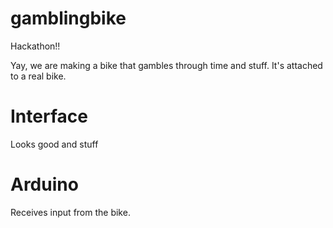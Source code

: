 gamblingbike
============

Hackathon!!


Yay, we are making a bike that gambles through time and stuff. It's attached to a real bike.

Interface
============
Looks good and stuff

Arduino
============
Receives input from the bike.
